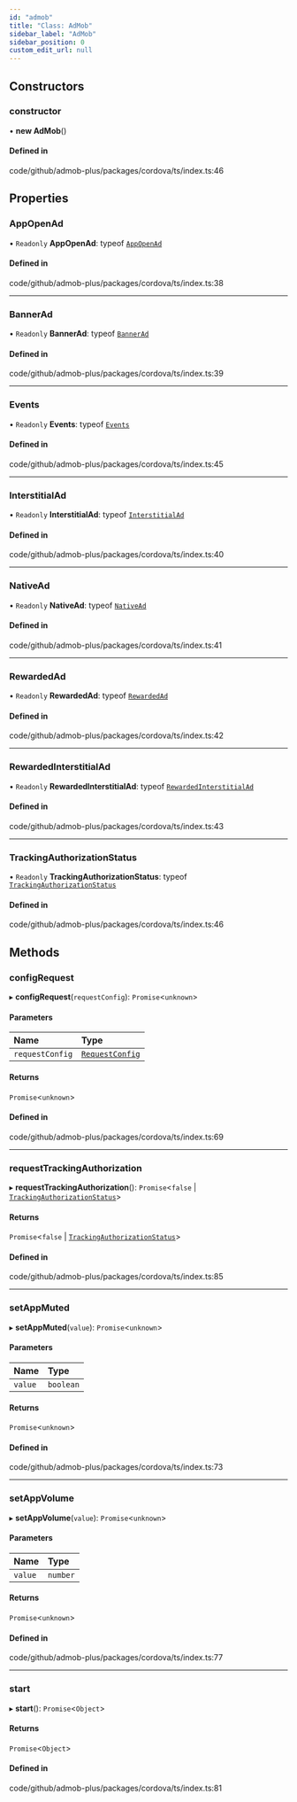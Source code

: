 ```yaml
---
id: "admob"
title: "Class: AdMob"
sidebar_label: "AdMob"
sidebar_position: 0
custom_edit_url: null
---
```


## Constructors

### constructor

• **new AdMob**()

#### Defined in

code/github/admob-plus/packages/cordova/ts/index.ts:46

## Properties

### AppOpenAd

• `Readonly` **AppOpenAd**: typeof [`AppOpenAd`](appopenad.md)

#### Defined in

code/github/admob-plus/packages/cordova/ts/index.ts:38

___

### BannerAd

• `Readonly` **BannerAd**: typeof [`BannerAd`](bannerad.md)

#### Defined in

code/github/admob-plus/packages/cordova/ts/index.ts:39

___

### Events

• `Readonly` **Events**: typeof [`Events`](../enums/events.md)

#### Defined in

code/github/admob-plus/packages/cordova/ts/index.ts:45

___

### InterstitialAd

• `Readonly` **InterstitialAd**: typeof [`InterstitialAd`](interstitialad.md)

#### Defined in

code/github/admob-plus/packages/cordova/ts/index.ts:40

___

### NativeAd

• `Readonly` **NativeAd**: typeof [`NativeAd`](nativead.md)

#### Defined in

code/github/admob-plus/packages/cordova/ts/index.ts:41

___

### RewardedAd

• `Readonly` **RewardedAd**: typeof [`RewardedAd`](rewardedad.md)

#### Defined in

code/github/admob-plus/packages/cordova/ts/index.ts:42

___

### RewardedInterstitialAd

• `Readonly` **RewardedInterstitialAd**: typeof [`RewardedInterstitialAd`](rewardedinterstitialad.md)

#### Defined in

code/github/admob-plus/packages/cordova/ts/index.ts:43

___

### TrackingAuthorizationStatus

• `Readonly` **TrackingAuthorizationStatus**: typeof [`TrackingAuthorizationStatus`](../enums/trackingauthorizationstatus.md)

#### Defined in

code/github/admob-plus/packages/cordova/ts/index.ts:46

## Methods

### configRequest

▸ **configRequest**(`requestConfig`): `Promise`<`unknown`\>

#### Parameters

| Name | Type |
| :------ | :------ |
| `requestConfig` | [`RequestConfig`](../index.md#requestconfig) |

#### Returns

`Promise`<`unknown`\>

#### Defined in

code/github/admob-plus/packages/cordova/ts/index.ts:69

___

### requestTrackingAuthorization

▸ **requestTrackingAuthorization**(): `Promise`<``false`` \| [`TrackingAuthorizationStatus`](../enums/trackingauthorizationstatus.md)\>

#### Returns

`Promise`<``false`` \| [`TrackingAuthorizationStatus`](../enums/trackingauthorizationstatus.md)\>

#### Defined in

code/github/admob-plus/packages/cordova/ts/index.ts:85

___

### setAppMuted

▸ **setAppMuted**(`value`): `Promise`<`unknown`\>

#### Parameters

| Name | Type |
| :------ | :------ |
| `value` | `boolean` |

#### Returns

`Promise`<`unknown`\>

#### Defined in

code/github/admob-plus/packages/cordova/ts/index.ts:73

___

### setAppVolume

▸ **setAppVolume**(`value`): `Promise`<`unknown`\>

#### Parameters

| Name | Type |
| :------ | :------ |
| `value` | `number` |

#### Returns

`Promise`<`unknown`\>

#### Defined in

code/github/admob-plus/packages/cordova/ts/index.ts:77

___

### start

▸ **start**(): `Promise`<`Object`\>

#### Returns

`Promise`<`Object`\>

#### Defined in

code/github/admob-plus/packages/cordova/ts/index.ts:81
